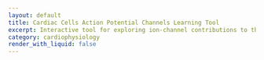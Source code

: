 ```yaml
---
layout: default
title: Cardiac Cells Action Potential Channels Learning Tool
excerpt: Interactive tool for exploring ion-channel contributions to the cardiac action potential.
category: cardiophysiology
render_with_liquid: false
---
```


<div id="ap-app" style="max-width:1120px;margin:0 auto;padding:1.25rem"></div>

<!-- React + ReactDOM (UMD) -->
<script crossorigin src="https://unpkg.com/react@18/umd/react.development.js"></script>
<script crossorigin src="https://unpkg.com/react-dom@18/umd/react-dom.development.js"></script>

<!-- IMPORTANT: react-is must load BEFORE Recharts -->
<script crossorigin src="https://unpkg.com/react-is@18/umd/react-is.development.js"></script>

<!-- Recharts (UMD) -->
<script crossorigin src="https://unpkg.com/recharts/umd/Recharts.js"></script>

<!-- Babel (compile JSX in the browser) -->
<script src="https://unpkg.com/@babel/standalone/babel.min.js"></script>

<style>
  :root{--ink:#0f172a;--muted:#64748b;--grid:#e5e7eb;--green:#059669;--red:#dc2626;}
  body{color:var(--ink)}
  .wrap{display:grid;grid-template-columns:1fr;gap:24px}
  @media(min-width:1024px){.wrap{grid-template-columns:1fr 1fr 1fr}}
  .section h2{font:600 12px/1.1 ui-sans-serif,system-ui;letter-spacing:.08em;text-transform:uppercase;color:var(--muted);margin:0 0 8px}
  .stack{display:flex;flex-direction:column;gap:12px}
  .row{display:flex;gap:12px;align-items:center}
  .flex1{flex:1}
  .field{display:flex;flex-direction:column;gap:6px}
  .label{font-size:12px;color:var(--muted)}
  input[type="range"]{width:100%}
  input[type="number"],select,button{border:1px solid var(--grid);border-radius:6px;padding:6px 8px;font-size:14px}
  button{cursor:pointer;background:#fff}
  table{width:100%;border-collapse:collapse}
  thead th{text-align:left;color:var(--muted);padding:8px 0}
  tbody td{padding:8px 0;border-top:1px solid var(--grid)}
  .legend{display:flex;gap:16px;align-items:center;margin:6px 0 10px;font-size:14px}
  .pill{display:inline-flex;gap:8px;align-items:center}
  .pill .line{width:32px;height:2px;background:var(--ink);display:inline-block}
  .pill .dash{width:32px;height:0;border-top:2px dashed #94a3b8;display:inline-block}
  .metrics{display:grid;grid-template-columns:repeat(3,1fr);gap:12px}
  .metric .k{color:var(--muted);font-size:12px}
  .metric .v{font-weight:600}
  .metric .d{font-size:12px}
  .bar{position:relative;height:8px;background:#f1f5f9;flex:1;overflow:hidden;border-radius:4px}
  .bar .mid{position:absolute;left:50%;top:0;bottom:0;width:1px;background:#cbd5e1}
  .right{margin-left:50%}
  .divider{height:1px;background:var(--grid);margin:12px 0}
</style>

<script type="text/babel">
const {useMemo,useState,Fragment} = React;
const {LineChart,Line,CartesianGrid,XAxis,YAxis,Tooltip,ReferenceLine,ReferenceDot} = Recharts;

/* ---------------- Model constants ---------------- */
const BASELINE_PARAMS = { INa:100, ICaL:100, Ito:100, IKr:100, IKs:100, IK1:100, If:100, ICaT:100, IK_ACh:100, NaKATPase:100 };
const CHANNEL_LABELS = {
  INa:"I_Na (fast Na⁺)", ICaL:"I_CaL (L-type Ca²⁺)", Ito:"I_to (transient outward K⁺)",
  IKr:"I_Kr (rapid delayed rectifier K⁺)", IKs:"I_Ks (slow delayed rectifier K⁺)", IK1:"I_K1 (inward rectifier K⁺)",
  If:"I_f (funny)", ICaT:"I_CaT (T-type Ca²⁺)", IK_ACh:"I_K,ACh", NaKATPase:"Na⁺/K⁺-ATPase"
};
const CELL_TYPES = [
  { id:"ventricular", name:"Ventricular Myocyte", uses:{INa:1,ICaL:1,Ito:1,IKr:1,IKs:1,IK1:1,If:0,ICaT:0,IK_ACh:0,NaKATPase:1}},
  { id:"atrial", name:"Atrial Myocyte", uses:{INa:1,ICaL:1,Ito:1,IKr:1,IKs:1,IK1:1,If:0,ICaT:0,IK_ACh:1,NaKATPase:1}},
  { id:"sa", name:"SA Node (Pacemaker)", uses:{INa:0,ICaL:1,Ito:0,IKr:1,IKs:1,IK1:1,If:1,ICaT:1,IK_ACh:1,NaKATPase:1}},
  { id:"purkinje", name:"Purkinje Cell", uses:{INa:1,ICaL:1,Ito:1,IKr:1,IKs:1,IK1:1,If:1,ICaT:1,IK_ACh:0,NaKATPase:1}},
];
const DRUG_PRESETS = {
  "None":{}, "Lidocaine":{INa:50}, "Tetrodotoxin":{INa:5}, "Ranolazine":{INa:70}, "Quinine":{INa:60},
  "Verapamil":{ICaL:40}, "Nifedipine":{ICaL:50}, "Ivabradine":{If:30}, "Acetylcholine ↑":{IK_ACh:150}, "Ouabain":{NaKATPase:40}
};
const ENV_PRESETS = { "None":{}, "Hypokalemia":{IK1:120,IKr:90,IKs:95}, "Hyperkalemia":{IK1:60,INa:80}, "Ischemia":{NaKATPase:50,IK1:70,IKr:120} };

const clamp=(v,lo,hi)=>Math.max(lo,Math.min(hi,v));
const pct=(x)=>clamp(x/100,0,2);

/* ---------------- AP generator ---------------- */
function generateAP(cellId, params){
  const isPacemaker = cellId==="sa";
  let t0=2,t1=8,t2=180,t3=120,t4=100, vmax=30, vrest=-85;
  const kINa=pct(params.INa), kICaL=pct(params.ICaL), kIto=pct(params.Ito),
        kIKr=pct(params.IKr), kIKs=pct(params.IKs), kIK1=pct(params.IK1),
        kIf=pct(params.If), kICaT=pct(params.ICaT), kIK_ACh=pct(params.IK_ACh), kPump=pct(params.NaKATPase);

  if(isPacemaker){
    t1=0;t2=0;t0=15/clamp(kICaL,0.2,2); vmax=20*kICaL;
    const kK=0.6*kIKr+0.4*kIKs; t3=150/clamp(kK,0.2,2);
    const slope=0.4*kIf+0.2*kICaT-0.3*(kIK_ACh-1);
    t4=clamp(220/clamp(1+slope,0.2,3),60,600);
    vrest=-85-3*(kPump-1)+3*(1-kIK1);
  } else {
    t0=clamp(2/clamp(kINa,0.2,2),0.5,6); vmax=30*clamp(kINa,0.4,1.6);
    t1=clamp(8*(0.6+0.4*kIto),2,18);
    const kK=0.6*kIKr+0.4*kIKs; t2=clamp(180*(kICaL/clamp(kK,0.3,2)),40,400);
    t3=clamp(120/clamp(kK,0.3,2),30,300);
    vrest=-85-4*(kPump-1)+5*(1-kIK1);
    if(cellId==="purkinje"){
      const s=0.1*(kIf-1)+0.05*(kICaT-1);
      t4=clamp(100/clamp(1+s,0.3,2),40,300);
    }
  }

  const data=[]; const push=(t,v)=>data.push({t,v});
  const segs=[]; let tA=0; const vTh=isPacemaker?-40:-60;

  if(params && typeof params.__targetCycle==='number'){
    const baseCycle=t4+t0+(isPacemaker?0:(t1+t2))+t3;
    t4=clamp(t4+(params.__targetCycle-baseCycle),20,1200);
  }

  // phase 4
  const n4=Math.max(5,Math.round(t4/2));
  for(let i=0;i<=n4;i++){ const f=i/n4; push(tA+f*t4, vrest+(vTh-vrest)*f); }
  segs.push({phase:4,tStart:tA,tEnd:tA+t4}); tA+=t4;

  // phase 0
  const n0=Math.max(5,Math.round(t0/0.5));
  for(let i=0;i<=n0;i++){ const f=i/n0; push(tA+f*t0, vTh+(vmax-vTh)*(1-Math.pow(1-f,3))); }
  segs.push({phase:0,tStart:tA,tEnd:tA+t0}); tA+=t0;

  if(!isPacemaker){
    // phase 1
    const notch=vmax-20*kIto, n1=Math.max(3,Math.round(t1/0.5));
    for(let i=0;i<=n1;i++){ const f=i/n1; push(tA+f*t1, vmax+(notch-vmax)*f); }
    segs.push({phase:1,tStart:tA,tEnd:tA+t1}); tA+=t1;

    // phase 2
    const plateau=-5+10*(kICaL-(0.6*kIKr+0.4*kIKs)), n2=Math.max(10,Math.round(t2/2));
    for(let i=0;i<=n2;i++){ const f=i/n2; push(tA+f*t2, notch+(plateau-notch)*(1-Math.cos(Math.PI*f))/2); }
    segs.push({phase:2,tStart:tA,tEnd:tA+t2}); tA+=t2;
  }

  // phase 3
  const vEnd=vrest, vStart=isPacemaker? vmax : (data[data.length-1]?.v ?? vmax);
  const n3=Math.max(10,Math.round(t3/2));
  for(let i=0;i<=n3;i++){ const f=i/n3; push(tA+f*t3, vStart+(vEnd-vStart)*(1-Math.cos(Math.PI*f))/2); }
  segs.push({phase:3,tStart:tA,tEnd:tA+t3}); tA+=t3;

  const marks = segs.map(s=>{
    const mid=(s.tStart+s.tEnd)/2; let nearest=data[0];
    for(let i=1;i<data.length;i++){ if(Math.abs(data[i].t-mid)<Math.abs(nearest.t-mid)) nearest=data[i]; }
    return {label:`Phase ${s.phase}`, t:nearest.t, v:nearest.v};
  }).filter(m=>!(cellId==="sa" && (m.label==="Phase 1"||m.label==="Phase 2")));

  return {data, marks, segs};
}

function computeMetrics(curve){
  const pts=curve.data||curve; if(!pts.length) return {apd90:0,dvdtMax:0,cycle:0};
  const vrest=pts[0].v; const vmax=pts.reduce((m,p)=>Math.max(m,p.v),-Infinity);
  const v90=vrest+0.1*(vmax-vrest); const up=pts.findIndex(p=>p.v>v90);
  let down=pts.length-1; for(let i=pts.length-1;i>=0;i--){ if(pts[i].v>v90){ down=i; break; } }
  const apd90=(up>=0 && down>up)?(pts[down].t-pts[up].t):0;
  let dvdtMax=0; for(let i=1;i<pts.length;i++){ const dv=pts[i].v-pts[i-1].v; const dt=pts[i].t-pts[i-1].t||1e-6; dvdtMax=Math.max(dvdtMax,dv/dt); }
  const cycle=pts[pts.length-1].t;
  return {apd90:Math.round(apd90), dvdtMax:Math.round(dvdtMax*100)/100, cycle:Math.round(cycle)};
}

const PHASE_GROUPS=[
  {label:'Phase 0 (Upstroke)', keys:['INa','ICaL']},
  {label:'Phase 1 (Notch)', keys:['Ito']},
  {label:'Phase 2 (Plateau)', keys:['ICaL','IKr','IKs']},
  {label:'Phase 3 (Repolarization)', keys:['IKr','IKs']},
  {label:'Phase 4 (Rest/Diastolic)', keys:['IK1','If','ICaT','IK_ACh','NaKATPase']},
];

function layoutPhaseMarks(marks){
  if(!marks||!marks.length) return [];
  const sorted=[...marks].sort((a,b)=>a.t-b.t);
  const minGap=25, baseStem=18, extra=12, yMin=-95, yMax=45;
  let lastT=-Infinity, level=0;
  return sorted.map(m=>{
    if(m.t-lastT<minGap) level=(level+1)%3; else level=0;
    lastT=m.t;
    const desired=m.v-(baseStem+level*extra);
    const displayY=Math.max(yMin,Math.min(yMax,desired));
    return {...m, displayY};
  });
}

/* ---------------- App ---------------- */
function App(){
  const [cellTypeId,setCellTypeId]=useState("ventricular");
  const [name,setName]=useState("My Experiment");
  const [params,setParams]=useState({...BASELINE_PARAMS});
  const [ko,setKo]=useState({});
  const [preset,setPreset]=useState("None");
  const [envPreset,setEnvPreset]=useState("None");
  const [showBaseline,setShowBaseline]=useState(true);
  const [bpm,setBpm]=useState(60);

  const cell=useMemo(()=>CELL_TYPES.find(c=>c.id===cellTypeId)||CELL_TYPES[0],[cellTypeId]);

  const workingParams=useMemo(()=>{
    const apply=(base, map)=>{ const out={...base}; Object.entries(map).forEach(([k,v])=>{ if(k in out) out[k]=Math.round(out[k]*(v/100));}); return out; }
    const env=apply(params, ENV_PRESETS[envPreset]||{});
    const drug=apply(env, DRUG_PRESETS[preset]||{});
    const out={...drug};
    Object.keys(ko).forEach(k=>{ if(ko[k]) out[k]=0; });
    Object.keys(out).forEach(k=>{ if(!cell.uses[k]) out[k]=0; });
    out.__targetCycle = clamp(60000/Math.max(20,Math.min(220,bpm)),250,3000);
    return out;
  },[params,preset,envPreset,ko,cell,bpm]);

  const baseline=useMemo(()=>generateAP(cell.id,{...BASELINE_PARAMS,__targetCycle:60000/bpm}),[cell.id,bpm]);
  const modified=useMemo(()=>generateAP(cell.id,workingParams),[cell.id,workingParams]);
  const baseMetrics=useMemo(()=>computeMetrics(baseline),[baseline]);
  const curMetrics=useMemo(()=>computeMetrics(modified),[modified]);

  const laidOutMarks=useMemo(()=>layoutPhaseMarks(modified.marks),[modified.marks]);
  const channelOrder=Object.keys(CHANNEL_LABELS).filter(k=>cell.uses[k]);

  const xAxisLabel={ value:'time (ms)', position:'insideBottomRight', offset:-10 };
  const yAxisLabel={ value:'membrane potential (mV)', angle:-90, position:'insideLeft' };

  function resetAll(){ setParams({...BASELINE_PARAMS}); setKo({}); setPreset("None"); setEnvPreset("None"); setBpm(60); }

  return (
    <div className="wrap">
      {/* Controls */}
      <section className="section">
        <h2>Controls</h2>
        <div className="stack">
          <div className="field">
            <label className="label">Session name</label>
            <input value={name} onChange={(e)=>setName(e.target.value)} />
          </div>
          <div className="row">
            <div className="field flex1">
              <label className="label">Cell type</label>
              <select value={cellTypeId} onChange={(e)=>setCellTypeId(e.target.value)}>
                {CELL_TYPES.map(c=><option key={c.id} value={c.id}>{c.name}</option>)}
              </select>
            </div>
            <div className="field flex1">
              <label className="label">Drug preset</label>
              <select value={preset} onChange={(e)=>setPreset(e.target.value)}>
                {Object.keys(DRUG_PRESETS).map(p=><option key={p} value={p}>{p}</option>)}
              </select>
            </div>
          </div>
          <div className="row">
            <div className="field flex1">
              <label className="label">Environment</label>
              <select value={envPreset} onChange={(e)=>setEnvPreset(e.target.value)}>
                {Object.keys(ENV_PRESETS).map(p=><option key={p} value={p}>{p}</option>)}
              </select>
            </div>
            <div className="field flex1">
              <label className="label">Pacing (BPM): {bpm}</label>
              <input type="range" min="20" max="220" step="1" value={bpm} onChange={(e)=>setBpm(+e.target.value)} />
            </div>
          </div>

          <button onClick={resetAll}>Reset</button>

          <div className="divider"></div>

          {PHASE_GROUPS.map(g=>{
            const keys=g.keys.filter(k=>cell.uses[k]);
            if(!keys.length) return null;
            return (
              <details key={g.label} open>
                <summary className="label" style={{ fontSize: 14, color: 'var(--ink)' }}>
                  {g.label}
                </summary>

                <div className="stack" style={{ paddingTop: 8 }}>
                  {keys.map(key=>(
                    <div key={key} className="stack">
                      <div className="row" style={{justifyContent:'space-between'}}>
                        <div style={{fontWeight:600,fontSize:14}}>{CHANNEL_LABELS[key]}</div>
                        <label style={{fontSize:12}}>
                          <input type="checkbox" checked={!!ko[key]} onChange={(e)=>setKo({...ko,[key]:e.target.checked})}/> KO
                        </label>
                      </div>
                      <div className="row">
                        <input type="range" min="0" max="200" step="5" disabled={!!ko[key]}
                          value={ko[key]?0:(params[key]??100)}
                          onChange={(e)=>setParams({...params,[key]:+e.target.value})}/>
                        <input type="number" min="0" max="200" step="5" disabled={!!ko[key]}
                          value={ko[key]?0:(params[key]??100)}
                          onChange={(e)=>setParams({...params,[key]:clamp(+e.target.value||0,0,200)})}/>
                        <span style={{color:'#64748b'}}>{ko[key]?0:(params[key]??100)}%</span>
                      </div>
                    </div>
                  ))}
                </div>
              </details>
            );
          })}

          <label style={{fontSize:12}}>
            <input type="checkbox" checked={showBaseline} onChange={(e)=>setShowBaseline(e.target.checked)} /> Show baseline
          </label>
        </div>
      </section>

      {/* Metrics + Chart */}
      <section className="section">
        <h2>{name}</h2>
        <div className="legend">
          <span className="pill"><span className="line"></span> Modified</span>
          <span className="pill"><span className="dash"></span> Baseline</span>
        </div>
        <div style={{overflowX:'auto'}}>
          <LineChart width={900} height={420} data={modified.data} margin={{top:8,right:24,bottom:20,left:0}}>
            <CartesianGrid strokeDasharray="3 3" />
            <XAxis type="number" dataKey="t" domain={[0,'dataMax']} tickCount={10} label={xAxisLabel}/>
            <YAxis domain={[-100,50]} tickCount={8} label={yAxisLabel}/>
            <Tooltip formatter={(v)=>`${Number(v).toFixed(1)} mV`} labelFormatter={(l)=>`${Number(l).toFixed(1)} ms`} />
            {showBaseline && (
              <Line dot={false} type="monotone" dataKey="v" data={baseline.data} name="Baseline" stroke="#94a3b8" strokeWidth={2} strokeDasharray="6 4"/>
            )}
            <Line dot={false} type="monotone" dataKey="v" data={modified.data} name="Modified" stroke="#0f172a" strokeWidth={3}/>
            <ReferenceLine y={-85} stroke="#e5e7eb"/>

            {laidOutMarks.map((m,i)=>(
              <Fragment key={i}>
                <ReferenceLine segment={[{x:m.t,y:m.v},{x:m.t,y:m.displayY}]} stroke="#cbd5e1"/>
                <ReferenceDot x={m.t} y={m.displayY} r={1} fill="#0f172a" isFront
                  label={{value:m.label, position:'top', offset:6, fill:'#334155', fontSize:12}}/>
              </Fragment>
            ))}

            <ReferenceDot x={modified.data[modified.data.length-1]?.t} y={modified.data[modified.data.length-1]?.v} r={0}
              label={{value:'Modified', position:'right', offset:8, fill:'#0f172a', fontSize:12}} />
            {showBaseline && (
              <ReferenceDot x={baseline.data[baseline.data.length-1]?.t} y={baseline.data[baseline.data.length-1]?.v} r={0}
                label={{value:'Baseline', position:'right', offset:8, fill:'#64748b', fontSize:12}} />
            )}
          </LineChart>
        </div>

        <div className="metrics" style={{marginTop:12}}>
          <div className="metric">
            <div className="k">APD90</div>
            <div className="v">{curMetrics.apd90} ms</div>
            <div className="d" style={{color:(curMetrics.apd90-baseMetrics.apd90)>=0?'var(--green)':'var(--red)'}}>
              {(curMetrics.apd90-baseMetrics.apd90)>=0?'↑':'↓'} {Math.abs(curMetrics.apd90-baseMetrics.apd90)} vs baseline
            </div>
          </div>
          <div className="metric">
            <div className="k">dV/dtₘₐₓ</div>
            <div className="v">{curMetrics.dvdtMax} mV/ms</div>
            <div className="d" style={{color:(curMetrics.dvdtMax-baseMetrics.dvdtMax)>=0?'var(--green)':'var(--red)'}}>
              {(curMetrics.dvdtMax-baseMetrics.dvdtMax)>=0?'↑':'↓'} {Math.abs((curMetrics.dvdtMax-baseMetrics.dvdtMax).toFixed(2))} vs baseline
            </div>
          </div>
          <div className="metric">
            <div className="k">Cycle</div>
            <div className="v">{curMetrics.cycle} ms</div>
            <div className="d" style={{color:(curMetrics.cycle-baseMetrics.cycle)>=0?'var(--green)':'var(--red)'}}>
              {(curMetrics.cycle-baseMetrics.cycle)>=0?'↑':'↓'} {Math.abs(curMetrics.cycle-baseMetrics.cycle)} vs baseline
            </div>
          </div>
        </div>

        <div className="divider"></div>

        {/* Sensitivity mini-panel */}
        <div className="stack">
          {channelOrder.map(k=>{
            const apply=(base,map)=>{ const out={...base}; Object.entries(map).forEach(([kk,v])=>{ if(kk in out) out[kk]=Math.round(out[kk]*(v/100));}); return out; };
            const env=apply(params,ENV_PRESETS[envPreset]||{}); const drug=apply(env,DRUG_PRESETS[preset]||{});
            const common={...drug}; Object.keys(ko).forEach(x=>{ if(ko[x]) common[x]=0; }); common.__targetCycle=60000/bpm;
            const metrics=p=>computeMetrics(generateAP(cellTypeId,p));
            const m0=metrics(common);
            const up=metrics({...common,[k]:clamp((common[k]??100)*1.2,0,200)});
            const dn=metrics({...common,[k]:clamp((common[k]??100)*0.8,0,200)});
            const dUp=up.apd90-m0.apd90, dDn=dn.apd90-m0.apd90;
            return (
              <div key={k} className="row" style={{alignItems:'center'}}>
                <div style={{width:220,whiteSpace:'nowrap',overflow:'hidden',textOverflow:'ellipsis'}}>{CHANNEL_LABELS[k]}</div>
                <div className="bar">
                  <div className="mid"></div>
                  <div className="seg" style={{width:Math.min(100,Math.abs(dDn))+'%', background:dDn<0?'var(--green)':'var(--red)'}}></div>
                  <div className="seg right" style={{width:Math.min(100,Math.abs(dUp))+'%', background:dUp>0?'var(--green)':'var(--red)'}}></div>
                </div>
                <div style={{width:230,textAlign:'right',fontFeatureSettings:'tnum'}}>
                  ΔAPD: −20% {Math.round(dDn)} / +20% {Math.round(dUp)} ms
                </div>
              </div>
            );
          })}
        </div>
      </section>

      {/* Simple table for current values */}
      <section className="section">
        <h2>Parameters</h2>
        <table>
          <thead><tr><th>Channel</th><th>% of baseline</th><th>KO</th></tr></thead>
          <tbody>
            {channelOrder.map(k=>(
              <tr key={k}><td>{CHANNEL_LABELS[k]}</td><td>{(ko[k]?0:params[k])}%</td><td>{ko[k]?'Yes':'No'}</td></tr>
            ))}
          </tbody>
        </table>
      </section>
    </div>
  );
}

ReactDOM.createRoot(document.getElementById('ap-app')).render(<App/>);
</script>
